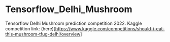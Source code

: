 # Tensorflow_Delhi_Mushroom
 Tensorflow Delhi Mushroom prediction competition 2022.
 Kaggle competition link: (here)[https://www.kaggle.com/competitions/should-i-eat-this-mushroom-tfug-delhi/overview]
 
